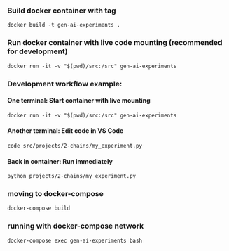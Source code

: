 ### Build docker container with tag

`docker build -t gen-ai-experiments .`

### Run docker container with live code mounting (recommended for development)

`docker run -it -v "$(pwd)/src:/src" gen-ai-experiments`

### Development workflow example:

#### One terminal: Start container with live mounting

`docker run -it -v "$(pwd)/src:/src" gen-ai-experiments`

#### Another terminal: Edit code in VS Code

`code src/projects/2-chains/my_experiment.py`

#### Back in container: Run immediately

`python projects/2-chains/my_experiment.py`

### moving to docker-compose

`docker-compose build`

### running with docker-compose network

`docker-compose exec gen-ai-experiments bash`
